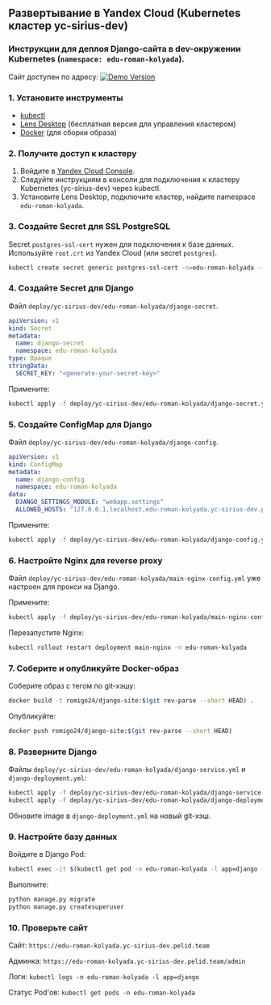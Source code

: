 ## Развертывание в Yandex Cloud (Kubernetes кластер yc-sirius-dev)

### Инструкции для деплоя Django-сайта в dev-окружении Kubernetes (`namespace: edu-roman-kolyada`). 

Сайт доступен по адресу:  [![Demo Version](https://img.shields.io/badge/Cайт-%E2%86%92_edu--roman--kolyada.yc--sirius--dev.pelid.team-blue)](https://edu-roman-kolyada.yc-sirius-dev.pelid.team)


### 1. Установите инструменты
- [kubectl](https://kubernetes.io/docs/tasks/tools/)
- [Lens Desktop](https://k8slens.dev/) (бесплатная версия для управления кластером)
- [Docker](https://www.docker.com/get-started/) (для сборки образа)

### 2. Получите доступ к кластеру
1. Войдите в [Yandex Cloud Console](https://console.cloud.yandex.ru).
2. Следуйте инструкциям в консоли для подключения к кластеру Kubernetes (yc-sirius-dev) через kubectl.
3. Установите Lens Desktop, подключите кластер, найдите namespace `edu-roman-kolyada`.

### 3. Создайте Secret для SSL PostgreSQL
Secret `postgres-ssl-cert` нужен для подключения к базе данных. Используйте `root.crt` из Yandex Cloud (или secret `postgres`).
```bash
kubectl create secret generic postgres-ssl-cert -n=edu-roman-kolyada --from-file=root.crt=<path_to_root.crt>
```

### 4. Создайте Secret для Django
Файл `deploy/yc-sirius-dev/edu-roman-kolyada/django-secret`.
```yaml
apiVersion: v1
kind: Secret
metadata:
  name: django-secret
  namespace: edu-roman-kolyada
type: Opaque
stringData:
  SECRET_KEY: "<generate-your-secret-key>"
```
Примените:
```bash
kubectl apply -f deploy/yc-sirius-dev/edu-roman-kolyada/django-secret.yml
```

### 5. Создайте ConfigMap для Django

Файл `deploy/yc-sirius-dev/edu-roman-kolyada/django-config`.
```yaml
apiVersion: v1
kind: ConfigMap
metadata:
  name: django-config
  namespace: edu-roman-kolyada
data:
  DJANGO_SETTINGS_MODULE: "webapp.settings"
  ALLOWED_HOSTS: "127.0.0.1,localhost,edu-roman-kolyada.yc-sirius-dev.pelid.team"
```

Примените:
```bash
kubectl apply -f deploy/yc-sirius-dev/edu-roman-kolyada/django-config.yml
```

### 6. Настройте Nginx для reverse proxy
Файл `deploy/yc-sirius-dev/edu-roman-kolyada/main-nginx-config.yml` уже настроен для прокси на Django. 

Примените:
```bash
kubectl apply -f deploy/yc-sirius-dev/edu-roman-kolyada/main-nginx-config.yml
```
Перезапустите Nginx:
```bash
kubectl rollout restart deployment main-nginx -n edu-roman-kolyada
```

### 7. Соберите и опубликуйте Docker-образ

Соберите образ с тегом по git-хэшу:

```bash
docker build -t romigo24/django-site:$(git rev-parse --short HEAD) .
```

Опубликуйте:

```bash
docker push romigo24/django-site:$(git rev-parse --short HEAD)
```

### 8. Разверните Django
Файлы `deploy/yc-sirius-dev/edu-roman-kolyada/django-service.yml` и `django-deployment.yml`:
```bash
kubectl apply -f deploy/yc-sirius-dev/edu-roman-kolyada/django-service.yml
kubectl apply -f deploy/yc-sirius-dev/edu-roman-kolyada/django-deployment.yml
```
Обновите image в `django-deployment.yml` на новый git-хэш.

### 9. Настройте базу данных
Войдите в Django Pod:
```bash
kubectl exec -it $(kubectl get pod -n edu-roman-kolyada -l app=django -o name) -- bash
```
Выполните:
```bash
python manage.py migrate
python manage.py createsuperuser
```

### 10. Проверьте сайт

Сайт: `https://edu-roman-kolyada.yc-sirius-dev.pelid.team`

Админка: `https://edu-roman-kolyada.yc-sirius-dev.pelid.team/admin`

Логи: `kubectl logs -n edu-roman-kolyada -l app=django`

Статус Pod'ов: `kubectl get pods -n edu-roman-kolyada`
